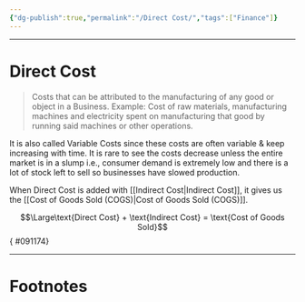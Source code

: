 ```yaml
---
{"dg-publish":true,"permalink":"/Direct Cost/","tags":["Finance"]}
---
```



---
# Direct Cost
> Costs that can be attributed to the manufacturing of any good or object in a Business.
> Example: Cost of raw materials, manufacturing machines and electricity spent on manufacturing that good by running said machines or other operations.

It is also called Variable Costs since these costs are often variable & keep increasing with time.
It is rare to see the costs decrease unless the entire market is in a slump i.e., consumer demand is extremely low and there is a lot of stock left to sell so businesses have slowed production.

When Direct Cost is added with [[Indirect Cost\|Indirect Cost]], it gives us the [[Cost of Goods Sold (COGS)\|Cost of Goods Sold (COGS)]].

$$\Large\text{Direct Cost} + \text{Indirect Cost} = \text{Cost of Goods Sold}$$
{ #091174}


---
# Footnotes